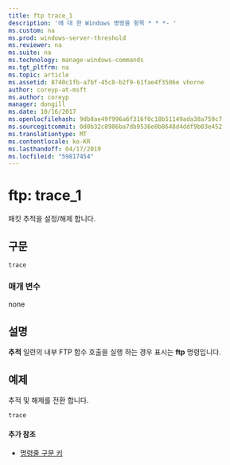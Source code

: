 ```yaml
---
title: ftp trace_1
description: '에 대 한 Windows 명령을 항목 * * *- '
ms.custom: na
ms.prod: windows-server-threshold
ms.reviewer: na
ms.suite: na
ms.technology: manage-windows-commands
ms.tgt_pltfrm: na
ms.topic: article
ms.assetid: 8740c1fb-a7bf-45c8-b2f9-61fae4f3506e vhorne
author: coreyp-at-msft
ms.author: coreyp
manager: dongill
ms.date: 10/16/2017
ms.openlocfilehash: 9db8ae49f996a6f316f0c18b51149ada38a759c7
ms.sourcegitcommit: 0d0b32c8986ba7db9536e0b8648d4ddf9b03e452
ms.translationtype: MT
ms.contentlocale: ko-KR
ms.lasthandoff: 04/17/2019
ms.locfileid: "59817454"
---
```

# <a name="ftp-trace1"></a>ftp: trace_1



패킷 추적을 설정/해제 합니다.

## <a name="syntax"></a>구문

```
trace
```

### <a name="parameters"></a>매개 변수

none

## <a name="remarks"></a>설명

**추적** 일련의 내부 FTP 함수 호출을 실행 하는 경우 표시는 **ftp** 명령입니다.

## <a name="BKMK_Examples"></a>예제

추적 및 해제를 전환 합니다.
```
trace
```

#### <a name="additional-references"></a>추가 참조

-   [명령줄 구문 키](command-line-syntax-key.md)